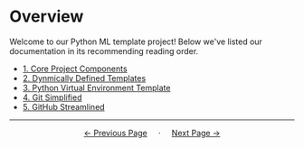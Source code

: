 # Overview

Welcome to our Python ML template project! Below we've listed our documentation in its recommending reading order.

<!-- This page provides a high-level overview of the documentation (and its suggested reading order). -->

* [1. Core Project Components](1_core_components.md)
* [2. Dynmically Defined Templates](2_dynamic_templating.md)
* [3. Python Virtual Environment Template](3_python_env_definition.md)
* [4. Git Simplified](4_git_simplified.md)
* [5. GitHub Streamlined](5_github_streamlined.md)

<!-- End of page buttons -->
---

<div align="center">

  <p align="center">
    <a href="../README.md" style="text-align: left; margin-right: auto;"> ← Previous Page</a>
    &nbsp;&nbsp;&nbsp;
    ·
    &nbsp;&nbsp;&nbsp;
    <a href="1_core_components.md" style="text-align: right;">Next Page → </a>
  </p>
</div>
